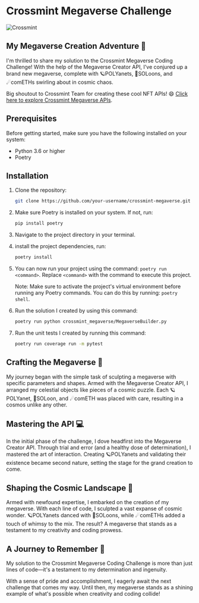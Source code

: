 # Crossmint Megaverse Challenge
![Crossmint](https://mintlify.s3-us-west-1.amazonaws.com/crossmint/logo/crossmint-light.png)

## My Megaverse Creation Adventure 🚀
I'm thrilled to share my solution to the Crossmint Megaverse Coding Challenge! With the help of the Megaverse Creator API, I've conjured up a brand new megaverse, complete with 🪐POLYanets, 🌙SOLoons, and ☄comETHs swirling about in cosmic chaos. 

Big shoutout to Crossmint Team for creating these cool NFT APIs! 😄
[Click here to explore Crossmint Megaverse APIs](https://challenge.crossmint.io/documentation).

## Prerequisites
Before getting started, make sure you have the following installed on your system:

- Python 3.6 or higher
- Poetry

## Installation
1. Clone the repository:
   ```bash
   git clone https://github.com/your-username/crossmint-megaverse.git

2. Make sure Poetry is installed on your system. If not, run:
   ```bash
   pip install poetry

3. Navigate to the project directory in your terminal.

4. install the project dependencies, run:
   ```bash
   poetry install

5. You can now run your project using the command: `poetry run <command>`. Replace `<command>` with the command to execute this project.

   Note: Make sure to activate the project's virtual environment before running any Poetry commands. You can do this by running: `poetry shell`.

6. Run the solution I created by using this command:
   ```bash
   poetry run python crossmint_megaverse/MegaverseBuilder.py

7. Run the unit tests I created by running this command:
   ```bash
   poetry run coverage run -m pytest

## Crafting the Megaverse 🎨
My journey began with the simple task of sculpting a megaverse with specific parameters and shapes. Armed with the Megaverse Creator API, I arranged my celestial objects like pieces of a cosmic puzzle. Each 🪐POLYanet, 🌙SOLoon, and ☄comETH was placed with care, resulting in a cosmos unlike any other.

## Mastering the API 💻
In the initial phase of the challenge, I dove headfirst into the Megaverse Creator API. Through trial and error (and a healthy dose of determination), I mastered the art of interaction. Creating 🪐POLYanets and validating their existence became second nature, setting the stage for the grand creation to come.

## Shaping the Cosmic Landscape 🌌
Armed with newfound expertise, I embarked on the creation of my megaverse. With each line of code, I sculpted a vast expanse of cosmic wonder. 🪐POLYanets danced with 🌙SOLoons, while ☄comETHs added a touch of whimsy to the mix. The result? A megaverse that stands as a testament to my creativity and coding prowess.

## A Journey to Remember 🚀
My solution to the Crossmint Megaverse Coding Challenge is more than just lines of code—it's a testament to my determination and ingenuity. 

With a sense of pride and accomplishment, I eagerly await the next challenge that comes my way. Until then, my megaverse stands as a shining example of what's possible when creativity and coding collide!
